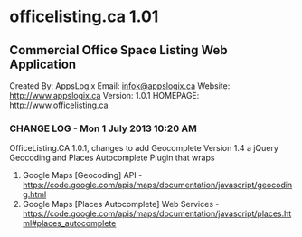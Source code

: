 # officelisting.ca 1.01

## Commercial Office Space Listing Web Application
Created By: AppsLogix
Email: infok@appslogix.ca
Website: http://www.appslogix.ca
Version: 1.0.1
HOMEPAGE: http://www.officelisting.ca

### CHANGE LOG - Mon 1 July 2013 10:20 AM

OfficeListing.CA 1.0.1, changes to add Geocomplete Version 1.4 a jQuery Geocoding and Places Autocomplete Plugin that wraps

1. Google Maps [Geocoding] API - https://code.google.com/apis/maps/documentation/javascript/geocoding.html
2. Google Maps [Places Autocomplete] Web Services - https://code.google.com/apis/maps/documentation/javascript/places.html#places_autocomplete
